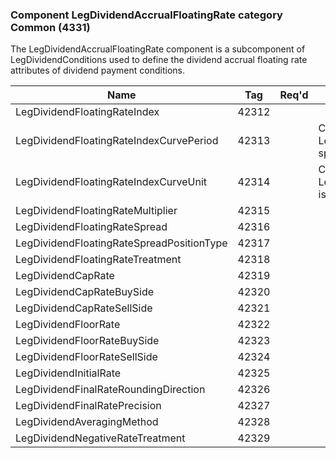 ### Component LegDividendAccrualFloatingRate category Common (4331)

The LegDividendAccrualFloatingRate component is a subcomponent of LegDividendConditions used to define the dividend accrual floating rate attributes of dividend payment conditions.

| Name                                      | Tag   | Req'd | Documentation                                                                            |
|-------------------------------------------|-------|----------|------------------------------------------------------------------------------------------|
| LegDividendFloatingRateIndex              | 42312 |       |                                                                                          |
| LegDividendFloatingRateIndexCurvePeriod   | 42313 |       | Conditionally required when LegDividendFloatingRateIndexCurveUnit(42314) is specified.   |
| LegDividendFloatingRateIndexCurveUnit     | 42314 |       | Conditionally required when LegDividendFloatingRateIndexCurvePeriod(42313) is specified. |
| LegDividendFloatingRateMultiplier         | 42315 |       |                                                                                          |
| LegDividendFloatingRateSpread             | 42316 |       |                                                                                          |
| LegDividendFloatingRateSpreadPositionType | 42317 |       |                                                                                          |
| LegDividendFloatingRateTreatment          | 42318 |       |                                                                                          |
| LegDividendCapRate                        | 42319 |       |                                                                                          |
| LegDividendCapRateBuySide                 | 42320 |       |                                                                                          |
| LegDividendCapRateSellSide                | 42321 |       |                                                                                          |
| LegDividendFloorRate                      | 42322 |       |                                                                                          |
| LegDividendFloorRateBuySide               | 42323 |       |                                                                                          |
| LegDividendFloorRateSellSide              | 42324 |       |                                                                                          |
| LegDividendInitialRate                    | 42325 |       |                                                                                          |
| LegDividendFinalRateRoundingDirection     | 42326 |       |                                                                                          |
| LegDividendFinalRatePrecision             | 42327 |       |                                                                                          |
| LegDividendAveragingMethod                | 42328 |       |                                                                                          |
| LegDividendNegativeRateTreatment          | 42329 |       |                                                                                          |

